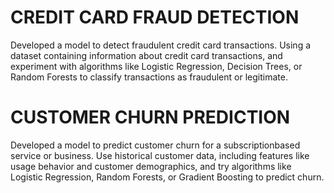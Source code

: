 
# CREDIT CARD FRAUD DETECTION
Developed a model to detect fraudulent credit card transactions. Using a
dataset containing information about credit card transactions, and
experiment with algorithms like Logistic Regression, Decision Trees,
or Random Forests to classify transactions as fraudulent or
legitimate.

# CUSTOMER CHURN PREDICTION
Developed a model to predict customer churn for a subscriptionbased service or business. Use historical customer data, including
features like usage behavior and customer demographics, and try
algorithms like Logistic Regression, Random Forests, or Gradient
Boosting to predict churn.


